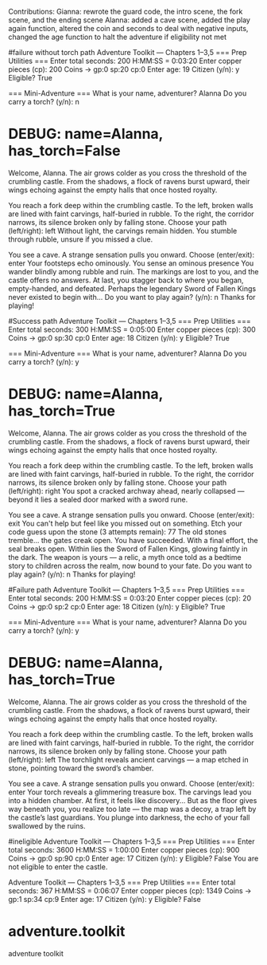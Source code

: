 Contributions:
Gianna: rewrote the guard code, the intro scene, the fork scene, and the ending scene
Alanna: added a cave scene, added the play again function, altered the coin and seconds to deal with negative inputs, changed the age function to halt the adventure if eligibility not met

#failure without torch path
Adventure Toolkit — Chapters 1–3,5
=== Prep Utilities ===
Enter total seconds: 200
H:MM:SS = 0:03:20
Enter copper pieces (cp): 200
Coins → gp:0  sp:20  cp:0
Enter age: 19
Citizen (y/n): y
Eligible? True

=== Mini-Adventure ===
What is your name, adventurer? Alanna
Do you carry a torch? (y/n): n
# DEBUG: name=Alanna, has_torch=False

Welcome, Alanna.
The air grows colder as you cross the threshold of the crumbling castle.
From the shadows, a flock of ravens burst upward, their wings echoing against the empty halls that once hosted royalty.

You reach a fork deep within the crumbling castle.
To the left, broken walls are lined with faint carvings, half-buried in rubble.
To the right, the corridor narrows, its silence broken only by falling stone.
Choose your path (left/right): left
Without light, the carvings remain hidden. You stumble through rubble, unsure if you missed a clue.

You see a cave. A strange sensation pulls you onward.
Choose (enter/exit): enter
Your footsteps echo ominously. You sense an ominous presence
You wander blindly among rubble and ruin. The markings are lost to you, and the castle offers no answers.
At last, you stagger back to where you began, empty-handed, and defeated. Perhaps the legendary Sword of Fallen Kings never existed to begin with...
Do you want to play again? (y/n): n
Thanks for playing!

#Success path
Adventure Toolkit — Chapters 1–3,5
=== Prep Utilities ===
Enter total seconds: 300
H:MM:SS = 0:05:00
Enter copper pieces (cp): 300
Coins → gp:0  sp:30  cp:0
Enter age: 18
Citizen (y/n): y
Eligible? True

=== Mini-Adventure ===
What is your name, adventurer? Alanna
Do you carry a torch? (y/n): y
# DEBUG: name=Alanna, has_torch=True

Welcome, Alanna.
The air grows colder as you cross the threshold of the crumbling castle.
From the shadows, a flock of ravens burst upward, their wings echoing against the empty halls that once hosted royalty.

You reach a fork deep within the crumbling castle.
To the left, broken walls are lined with faint carvings, half-buried in rubble.
To the right, the corridor narrows, its silence broken only by falling stone.
Choose your path (left/right): right
You spot a cracked archway ahead, nearly collapsed — beyond it lies a sealed door marked with a sword rune.

You see a cave. A strange sensation pulls you onward.
Choose (enter/exit): exit
You can't help but feel like you missed out on something.
Etch your code guess upon the stone (3 attempts remain): 77
The old stones tremble... the gates creak open. You have succeeded.
With a final effort, the seal breaks open. Within lies the Sword of Fallen Kings, glowing faintly in the dark.
The weapon is yours — a relic, a myth once told as a bedtime story to children across the realm, now bound to your fate.
Do you want to play again? (y/n): n
Thanks for playing!

#Failure path
Adventure Toolkit — Chapters 1–3,5
=== Prep Utilities ===
Enter total seconds: 200
H:MM:SS = 0:03:20
Enter copper pieces (cp): 20
Coins → gp:0  sp:2  cp:0
Enter age: 18
Citizen (y/n): y
Eligible? True

=== Mini-Adventure ===
What is your name, adventurer? Alanna
Do you carry a torch? (y/n): y
# DEBUG: name=Alanna, has_torch=True

Welcome, Alanna.
The air grows colder as you cross the threshold of the crumbling castle.
From the shadows, a flock of ravens burst upward, their wings echoing against the empty halls that once hosted royalty.

You reach a fork deep within the crumbling castle.
To the left, broken walls are lined with faint carvings, half-buried in rubble.
To the right, the corridor narrows, its silence broken only by falling stone.
Choose your path (left/right): left
The torchlight reveals ancient carvings — a map etched in stone, pointing toward the sword’s chamber.

You see a cave. A strange sensation pulls you onward.
Choose (enter/exit): enter
Your torch reveals a glimmering treasure box.
The carvings lead you into a hidden chamber. At first, it feels like discovery...
But as the floor gives way beneath you, you realize too late — the map was a decoy, a trap left by the castle’s last guardians.
You plunge into darkness, the echo of your fall swallowed by the ruins.

#ineligible
Adventure Toolkit — Chapters 1–3,5
=== Prep Utilities ===
Enter total seconds: 3600
H:MM:SS = 1:00:00
Enter copper pieces (cp): 900
Coins → gp:0  sp:90  cp:0
Enter age: 17
Citizen (y/n): y
Eligible? False
You are not eligible to enter the castle.


Adventure Toolkit — Chapters 1–3,5
=== Prep Utilities ===
Enter total seconds: 367
H:MM:SS = 0:06:07
Enter copper pieces (cp): 1349
Coins → gp:1  sp:34  cp:9
Enter age: 17
Citizen (y/n): y
Eligible? False


# adventure.toolkit
adventure toolkit
